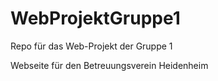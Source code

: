 # WebProjektGruppe1
Repo für das Web-Projekt der Gruppe 1

Webseite für den Betreuungsverein Heidenheim
